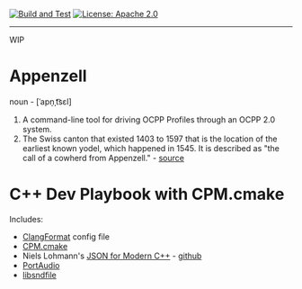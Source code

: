 [![Build and Test](https://github.com/devplaybooks/cpp_cmake_cpm/actions/workflows/CI.yml/badge.svg)](https://github.com/devplaybooks/cpp_cmake_cpm/actions/workflows/CI.yml)
[![License: Apache 2.0](https://img.shields.io/badge/license-Apache%202.0-blue?style=flat-square)](LICENSE-APACHE)

---

WIP

# Appenzell

noun - [ˈapn̩ˌt͡sɛl]

1. A command-line tool for driving OCPP Profiles through an OCPP 2.0 system.
2. The Swiss canton that existed 1403 to 1597 that is the location of the earliest known yodel, which happened in 1545. It is described as "the call of a cowherd from Appenzell." - [source](https://en.wikipedia.org/wiki/Yodeling#History_of_Alpine_yodeling)

# C++ Dev Playbook with CPM.cmake

Includes:

* [ClangFormat](https://clang.llvm.org/docs/ClangFormat.html) config file
* [CPM.cmake](https://github.com/cpm-cmake/CPM.cmake)
* Niels Lohmann's [JSON for Modern C++](https://json.nlohmann.me/) - [github](https://github.com/nlohmann/json)
* [PortAudio](https://github.com/PortAudio/portaudio)
* [libsndfile](https://github.com/libsndfile/libsndfile)
